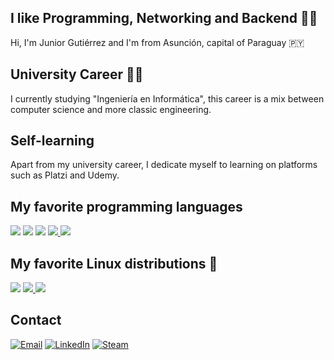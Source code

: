 ## I like Programming, Networking and Backend 👨‍💻

Hi, I'm Junior Gutiérrez and I'm from Asunción, capital of Paraguay 🇵🇾

## University Career 👨‍🎓
I currently studying "Ingeniería en Informática", this career is a mix between computer science and more classic engineering.

## Self-learning
Apart from my university career, I dedicate myself to learning on platforms such as Platzi and Udemy.

## My favorite programming languages


<a href="https://github.com/jg2kpy?tab=repositories&q=&type=&language=c&sort=" target="_blank"><img src="https://shields.io/badge/C/C++-659bd3?&logo=c" /></a>
<a href="https://github.com/jg2kpy?tab=repositories&q=&type=&language=java&sort=" target="_blank"><img src="https://img.shields.io/badge/Java%20-ec2025?&logo=java" /></a>
<a href="https://github.com/jg2kpy?tab=repositories&q=&type=&language=python&sort=" target="_blank"><img src="https://img.shields.io/badge/Python%20-ffd23e?&logo=python" /></a>
<a href="https://github.com/jg2kpy?tab=repositories&q=&type=&language=javascript&sort=" target="_blank"><img src="https://img.shields.io/badge/JavaScript%20-fff?&logo=javascript" /> 
<a href="https://github.com/jg2kpy?tab=repositories&q=&type=&language=typescript&sort=" target="_blank"><img src="https://img.shields.io/badge/TypeScript%20-28588a?&logo=typescript" /></a>

## My favorite Linux distributions 🐧
  
<a href="https://github.com/Debian" target="_blank"><img src="https://img.shields.io/badge/Debian%20-d70751?&logo=debian" /></a>
<a href="https://github.com/lubuntu-team" target="_blank"><img src="https://img.shields.io/badge/Lubuntu%20-0068c8?&logo=lubuntu" /> </a>
<a href="https://github.com/jg2kpy/dotfiles" target="_blank"><img src="https://img.shields.io/badge/Arch%20-15709e?&logo=archlinux" /></a>

## Contact

<a href="mailto:jlgutierrez2000@fpuna.edu.py?subject=Contact%20via%20Git%20Hub" target="_blank"><img src="https://img.shields.io/badge/Email-fff.svg?&logo=gmail" alt="Email"></a>
<a href="https://www.linkedin.com/in/jose-luis-junior-gutierrez-aguero/" target="_blank"><img src="https://img.shields.io/badge/LinkedIn-%230077B5.svg?&style=flat-square&logo=linkedin&logoColor=white" alt="LinkedIn"></a>
<a href="https://steamcommunity.com/id/jg2kpy" target="_blank"><img src="https://img.shields.io/badge/Steam-242526.svg?&style=flat-square&logo=steam&logoColor=white" alt="Steam"></a>

